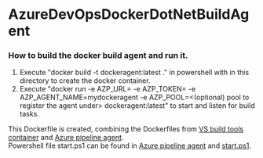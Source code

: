 # AzureDevOpsDockerDotNetBuildAgent

### How to build the docker build agent and run it.

1. Execute "docker build -t dockeragent:latest ." in powershell with in this directory to create the docker container.
2. Execute "docker run -e AZP_URL=<Azure DevOps instance> -e AZP_TOKEN=<PAT token> -e AZP_AGENT_NAME=mydockeragent -e AZP_POOL=<(optional) pool to register the agent under> dockeragent:latest" to start and listen for build tasks.

This Dockerfile is created, combining the Dockerfiles from [VS build tools container](https://docs.microsoft.com/en-us/visualstudio/install/build-tools-container?view=vs-2019) and [Azure pipeline agent](https://docs.microsoft.com/en-us/azure/devops/pipelines/agents/docker?view=azure-devops).\
Powershell file start.ps1 can be found in [Azure pipeline agent](https://docs.microsoft.com/en-us/azure/devops/pipelines/agents/docker?view=azure-devops) and [start.ps1](https://github.com/PacktPublishing/Learning-Azure-DevOps---B16392/blob/master/Chapter-6/start.ps1).
